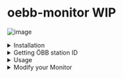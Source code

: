 # oebb-monitor WIP
![image](https://user-images.githubusercontent.com/71500391/218267029-6c6f41e5-1109-4f6f-8117-bfa696efd8d4.png)


<details><summary>Installation</summary>
<p>
  
To use the oebb-monitor you need to have access to a terminal on the Homeassistant.
I recommend using Add-ons from the Hoemassistant Add-on store.

Using the terminal execute the following commands.

1. Navigate to "config/www" 
```
cd ~/config/www
```
2. Clone the repository
```
git clone https://github.com/Dave2ooo/oebb-monitor.git
```
3. Navigate to config/www/oebb-monitor/server
```
cd ~/config/www/oebb-monitor/server
```
4. Install Node.js
```
apk add nodejs npm
```
5. Install npm
```
npm install
```
5. Run the cors-server
```
node cors-server.js
```
The terminal should now show
```
Running CORS Anywhere on 0.0.0.0:8080
```
  
6. Finally, open the **script.js** file and change the value of the **hass_ip** parameter to your Homeassistant servers IP address.
_I use the **Visual Studio Code** add-on to edit files._

![image](https://user-images.githubusercontent.com/71500391/218267834-9eddbd79-67c8-496b-bb82-22b27ef2032e.png)


</p>
</details>


<details><summary>Getting ÖBB station ID</summary>
<p>
  
  To get the monitor to show only connections from your desired station you need to get the respective station ID.
  1. Open https://fahrplan.oebb.at/bin/query.exe/en?
  2. Click on **Station information**
  3. Serach for your station and click **Display information**
  4. Click on **View <HTML> sourcecode**
  5. Copy **evaId** number
  ![image](https://user-images.githubusercontent.com/71500391/218268878-24756c72-f5a8-4138-8413-6330f2b967b5.png)

  
</p>
</details>


<details><summary>Usage</summary>
<p>
  
  1. Go to **Overview** and create a new **Webpage** card.
  2. In the **URL** field enter the following and replace the **departure_station** parameter with the ID of your desired station.
  ```
  /local/Scotty/index.html?departure_station=1234567
  ```
  
  
</p>
</details>


<details><summary>Modify your Monitor</summary>
<p>
You can modify the OBB monitor by adding parameters to the URL in the Webpage card.
  e.g. 
  
  ```
  /local/oebb-monitor/index.html?departure_station=1290401&destination_station=1292101&products_filter=1011111111011&num_journeys=7&additional_time=5&update_interval=60
  ```
  
#### departure_station (required)
  ID of the departure station. This ID must be provided.
#### destination_station
  ID of the destination station
#### products_filter (better not touch this)
  filtering the mean of transportation (Train, Bus,...)
#### num_journeys
  number of connections to show (default: 6)
#### additional_time
  lead time in minutes (default: 0)
#### update_interval
  Updates the data every X second(s) (default: 30)
  
  
</p>
</details>

